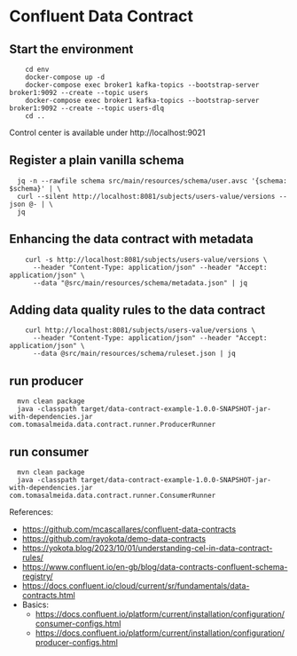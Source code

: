 # Confluent Data Contract

## Start the environment

```shell
    cd env
    docker-compose up -d
    docker-compose exec broker1 kafka-topics --bootstrap-server broker1:9092 --create --topic users 
    docker-compose exec broker1 kafka-topics --bootstrap-server broker1:9092 --create --topic users-dlq
    cd ..
```

Control center is available under http://localhost:9021

## Register a plain vanilla schema

```shell
  jq -n --rawfile schema src/main/resources/schema/user.avsc '{schema: $schema}' | \
  curl --silent http://localhost:8081/subjects/users-value/versions --json @- | \
  jq
```

## Enhancing the data contract with metadata

```shell
    curl -s http://localhost:8081/subjects/users-value/versions \
      --header "Content-Type: application/json" --header "Accept: application/json" \
      --data "@src/main/resources/schema/metadata.json" | jq
```

## Adding data quality rules to the data contract

```shell
    curl http://localhost:8081/subjects/users-value/versions \
      --header "Content-Type: application/json" --header "Accept: application/json" \
      --data @src/main/resources/schema/ruleset.json | jq
```

## run producer

```shell
  mvn clean package
  java -classpath target/data-contract-example-1.0.0-SNAPSHOT-jar-with-dependencies.jar com.tomasalmeida.data.contract.runner.ProducerRunner
```

## run consumer

```shell
  mvn clean package
  java -classpath target/data-contract-example-1.0.0-SNAPSHOT-jar-with-dependencies.jar com.tomasalmeida.data.contract.runner.ConsumerRunner
```


References:
- https://github.com/mcascallares/confluent-data-contracts
- https://github.com/rayokota/demo-data-contracts
- https://yokota.blog/2023/10/01/understanding-cel-in-data-contract-rules/
- https://www.confluent.io/en-gb/blog/data-contracts-confluent-schema-registry/
- https://docs.confluent.io/cloud/current/sr/fundamentals/data-contracts.html
- Basics:
  - https://docs.confluent.io/platform/current/installation/configuration/consumer-configs.html
  - https://docs.confluent.io/platform/current/installation/configuration/producer-configs.html
